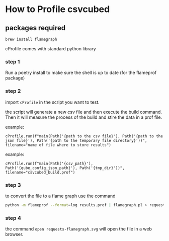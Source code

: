 # How to Profile csvcubed

## packages required

```
brew install flamegraph
```
cProfile comes with standard python library

### step 1

Run a poetry install to make sure the shell is up to date (for the flameprof package) 

### step 2

import `cProfile` in the script you want to test. 

the script will generate a new csv file and then execute the build command.
Then it will measure the process of the build and stire the data in a prof file.

example:
```
cProfile.run(f"main(Path('{path to the csv file}'), Path('{path to the json file}'), Path('{path to the temporary file directory}'))", filename="name of file where to store results")
```
example:

 `cProfile.run(f"main(Path('{csv_path}'), Path('{qube_config_json_path}'), Path('{tmp_dir}'))", filename="csvcubed_build.prof")`

### step 3

to convert the file to a flame graph use the command 

```bash
python -m flameprof --format=log results.prof | flamegraph.pl > requests-flamegraph.svg 
```

### step 4

the command `open requests-flamegraph.svg`  will open the file in a web browser.


